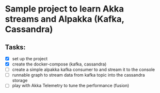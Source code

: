 # Sample project to learn Akka streams and Alpakka (Kafka, Cassandra)

## Tasks:

- [x] set up the project
- [x] create the docker-compose (kafka, cassandra)
- [ ] create a simple alpakka kafka consumer to and stream it to the console
- [ ] runnable graph to stream data from kafka topic into the cassandra storage
- [ ] play with Akka Telemetry to tune the performance (fusion)
